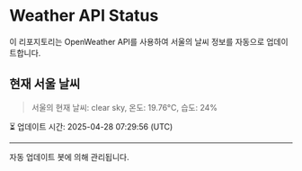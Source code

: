 
# Weather API Status

이 리포지토리는 OpenWeather API를 사용하여 서울의 날씨 정보를 자동으로 업데이트합니다.

## 현재 서울 날씨
> 서울의 현재 날씨: clear sky, 온도: 19.76°C, 습도: 24%

⏳ 업데이트 시간: 2025-04-28 07:29:56 (UTC)

---
자동 업데이트 봇에 의해 관리됩니다.
